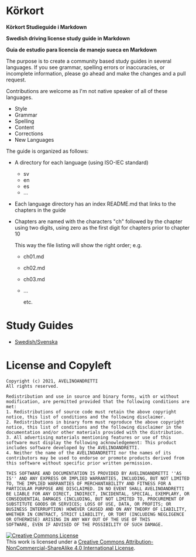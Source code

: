 # Körkort

__Körkort Studieguide i Markdown__

__Swedish driving license study guide in Markdown__

__Guia de estudio para licencia de manejo sueca en Markdown__

The purpose is to create a community based study guides in several languages. If you see grammar, spelling errors or inaccuracies, or incomplete information, please go ahead and make the changes and a pull request.

Contributions are welcome as I'm not native speaker of all of these languages.
 * Style
 * Grammar
 * Spelling
 * Content
 * Corrections
 * New Languages

The guide is organized as follows:
 * A directory for each language (using ISO-IEC standard)
   * sv
   * en
   * es
   * ...
 * Each language directory has an index README.md that links to the chapters in the guide
 * Chapters are named with the characters "ch" followed by the chapter using two digits, using zero as the first digit for chapters prior to chapter 10
   
   This way the file listing will show the right order; e.g.
   * ch01.md
   * ch02.md
   * ch03.md
   * ...
   
     etc.
 
# Study Guides
 
 * [Swedish/Svenska](sv/README.md)
  
# License and Copyleft

    Copyright (c) 2021, AVELINOANDRETTI
    All rights reserved.

    Redistribution and use in source and binary forms, with or without
    modification, are permitted provided that the following conditions are met:
    1. Redistributions of source code must retain the above copyright notice, this list of conditions and the following disclaimer.
    2. Redistributions in binary form must reproduce the above copyright notice, this list of conditions and the following disclaimer in the documentation and/or other materials provided with the distribution.
    3. All advertising materials mentioning features or use of this software must display the following acknowledgement: This product includes software developed by the AVELINOANDRETTI.
    4. Neither the name of the AVELINOANDRETTI nor the names of its contributors may be used to endorse or promote products derived from this software without specific prior written permission.

    THIS SOFTWARE AND DOCUMENTATION IS PROVIDED BY AVELINOANDRETTI ''AS IS'' AND ANY EXPRESS OR IMPLIED WARRANTIES, INCLUDING, BUT NOT LIMITED TO, THE IMPLIED WARRANTIES OF MERCHANTABILITY AND FITNESS FOR A PARTICULAR PURPOSE ARE DISCLAIMED. IN NO EVENT SHALL AVELINOANDRETTI BE LIABLE FOR ANY DIRECT, INDIRECT, INCIDENTAL, SPECIAL, EXEMPLARY, OR CONSEQUENTIAL DAMAGES (INCLUDING, BUT NOT LIMITED TO, PROCUREMENT OF SUBSTITUTE GOODS OR SERVICES; LOSS OF USE, DATA, OR PROFITS; OR BUSINESS INTERRUPTION) HOWEVER CAUSED AND ON ANY THEORY OF LIABILITY, WHETHER IN CONTRACT, STRICT LIABILITY, OR TORT (INCLUDING NEGLIGENCE OR OTHERWISE) ARISING IN ANY WAY OUT OF THE USE OF THIS
    SOFTWARE, EVEN IF ADVISED OF THE POSSIBILITY OF SUCH DAMAGE.

<a rel="license" href="http://creativecommons.org/licenses/by-nc-sa/4.0/"><img alt="Creative Commons License" style="border-width:0" src="https://i.creativecommons.org/l/by-nc-sa/4.0/80x15.png" /></a><br />This work is licensed under a <a rel="license" href="http://creativecommons.org/licenses/by-nc-sa/4.0/">Creative Commons Attribution-NonCommercial-ShareAlike 4.0 International License</a>.
